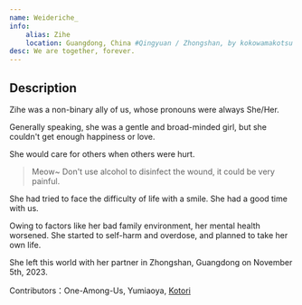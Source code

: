 ```yaml
---
name: Weideriche_
info:
    alias: Zihe
    location: Guangdong, China #Qingyuan / Zhongshan, by kokowamakotsu
desc: We are together, forever.
---
```


## Description

Zihe was a non-binary ally of us, whose pronouns were always She/Her.

Generally speaking, she was a gentle and broad-minded girl, but she couldn't get enough happiness or love.

She would care for others when others were hurt.

> Meow~ Don't use alcohol to disinfect the wound, it could be very painful.

She had tried to face the difficulty of life with a smile. She had a good time with us.

Owing to factors like her bad family environment, her mental health worsened.
She started to self-harm and overdose, and planned to take her own life.

She left this world with her partner in Zhongshan, Guangdong on November 5th, 2023.

Contributors：One-Among-Us, Yumiaoya, [Kotori](http://twitter.com/Kotori42156659)
